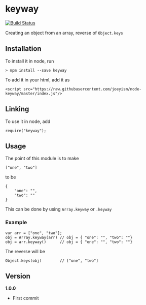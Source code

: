 # keyway

[![Build Status](https://travis-ci.org/joeyism/node-keyway.svg?branch=master)](https://travis-ci.org/joeyism/node-keyway)

Creating an object from an array, reverse of `Object.keys`

## Installation
To install it in node, run

    > npm install --save keyway

To add it in your html, add it as

    <script src="https://raw.githubusercontent.com/joeyism/node-keyway/master/index.js"/>

## Linking
To use it in node, add

    require("keyway");

## Usage
The point of this module is to make

    ["one", "two"]

to be

    {
        "one": "",
        "two": ""
    }

This can be done by using `Array.keyway` or `.keyway`

### Example

    var arr = ["one", "two"];
    obj = Array.keyway(arr) // obj = { "one": "", "two": ""}
    obj = arr.keyway()      // obj = { "one": "", "two": ""}

The reverse will be

    Object.keys(obj)        // ["one", "two"]

## Version
**1.0.0**
* First commit
